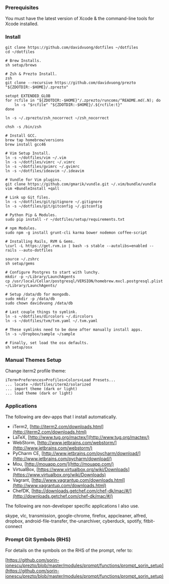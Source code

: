 ### Prerequisites

You must have the latest version of Xcode & the command-line tools for Xcode installed.

### Install

    git clone https://github.com/davidvuong/dotfiles ~/dotfiles
    cd ~/dotfiles

    # Brew Installs.
    sh setup/brews

    # Zsh & Prezto Install.
    zsh
    git clone --recursive https://github.com/davidvuong/prezto "${ZDOTDIR:-$HOME}/.zprezto"

    setopt EXTENDED_GLOB
    for rcfile in "${ZDOTDIR:-$HOME}"/.zprezto/runcoms/^README.md(.N); do
        ln -s "$rcfile" "${ZDOTDIR:-$HOME}/.${rcfile:t}"
    done

    ln -s ~/.zprezto/zsh_nocorrect ~/zsh_nocorrect

    chsh -s /bin/zsh

    # Install GCC.
    brew tap homebrew/versions
    brew install gcc46

    # Vim Setup Install.
    ln -s ~/dotfiles/vim ~/.vim
    ln -s ~/dotfiles/vimrc ~/.vimrc
    ln -s ~/dotfiles/gvimrc ~/.gvimrc
    ln -s ~/dotfiles/ideavim ~/.ideavim

    # Vundle for Vim plugins.
    git clone https://github.com/gmarik/vundle.git ~/.vim/bundle/vundle
    vim +BundleInstall +qall

    # Link up Git files.
    ln -s ~/dotfiles/git/gitignore ~/.gitignore
    ln -s ~/dotfiles/git/gitconfig ~/.gitconfig

    # Python Pip & Modules.
    sudo pip install -r ~/dotfiles/setup/requirements.txt

    # npm Modules.
    sudo npm -g install grunt-cli karma bower nodemon coffee-script

    # Installing Rails, RVM & Gems.
    \curl -L https://get.rvm.io | bash -s stable --autolibs=enabled --rails --auto-dotfiles

    source ~/.zshrc
    sh setup/gems

    # Configure Postgres to start with lunchy.
    mkdir -p ~/Library/LaunchAgents
    cp /usr/local/Cellar/postgresql/VERSION/homebrew.mxcl.postgresql.plist ~/Library/LaunchAgents/

    # Setup /data/db for mongodb.
    sudo mkdir -p /data/db
    sudo chown davidvuong /data/db

    # Last couple things to symlink.
    ln -s ~/dotfiles/dircolors ~/.dircolors
    ln -s ~/dotfiles/tvm/tvm.yaml ~/.tvm.yaml

    # These symlinks need to be done after manually install apps.
    ln -s ~/Dropbox/sample ~/sample

    # Finally, set load the osx defaults.
    sh setup/osx

### Manual Themes Setup

Change iterm2 profile theme:

    iTerm>Preferences>Profiles>Colors>Load Presets...
    ... locate ~/dotfiles/iterm2/solarized
    ... import theme (dark or light)
    ... load theme (dark or light)

### Applications

The following are dev-apps that I install automatically.

* iTerm2, [http://iterm2.com/downloads.html](http://iterm2.com/downloads.html)
* LaTeX, [http://www.tug.org/mactex/](http://www.tug.org/mactex/)
* WebStorm, [http://www.jetbrains.com/webstorm/](http://www.jetbrains.com/webstorm/)
* PyCharm CE, [http://www.jetbrains.com/pycharm/download/](http://www.jetbrains.com/pycharm/download/)
* Mou, [http://mouapp.com/](http://mouapp.com/)
* VirtualBox, [https://www.virtualbox.org/wiki/Downloads](https://www.virtualbox.org/wiki/Downloads)
* Vagrant, [http://www.vagrantup.com/downloads.html](http://www.vagrantup.com/downloads.html)
* ChefDK, [http://downloads.getchef.com/chef-dk/mac/#/](http://downloads.getchef.com/chef-dk/mac/#/)

The following are non-developer specific applications I also use.

skype, vlc, transmission, google-chrome, firefox, appcleaner, alfred, dropbox, android-file-transfer, the-unarchiver, cyberduck, spotify, fitbit-connect

### Prompt Git Symbols (RHS)

For details on the symbols on the RHS of the prompt, refer to:

[https://github.com/sorin-ionescu/prezto/blob/master/modules/prompt/functions/prompt_sorin_setup](https://github.com/sorin-ionescu/prezto/blob/master/modules/prompt/functions/prompt_sorin_setup)
